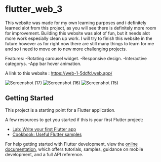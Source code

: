 # flutter_web_3

This website was made for my own learning purposes and i definitely learned alot from this project, as you will see there is definitely more room for improvement.
Building this website was alot of fun, but it needs alot more work espesially clean up work.
I will try to finish this website in the future however as for right now there are still many things to learn for me and so i need to move on to new more challenging projects.

Features:
-Rotating carousel widget.
-Responsive design.
-Interactive categorys.
-App bar hover animation.

A link to this website : https://web-1-5ddfd.web.app/

![Screenshot (17)](https://github.com/JacoHg/flutter-web-project-2/assets/168348167/079bf667-f3fd-42fd-a3ee-3f97c8efbc42)
![Screenshot (16)](https://github.com/JacoHg/flutter-web-project-2/assets/168348167/a6a87201-060a-41a8-bb10-ed157a4f3251)
![Screenshot (15)](https://github.com/JacoHg/flutter-web-project-2/assets/168348167/a2d12a89-a163-4637-9d8b-94c1784feb1f)

## Getting Started

This project is a starting point for a Flutter application.

A few resources to get you started if this is your first Flutter project:

- [Lab: Write your first Flutter app](https://docs.flutter.dev/get-started/codelab)
- [Cookbook: Useful Flutter samples](https://docs.flutter.dev/cookbook)

For help getting started with Flutter development, view the
[online documentation](https://docs.flutter.dev/), which offers tutorials,
samples, guidance on mobile development, and a full API reference.
